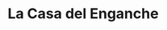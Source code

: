 ---
title: "La Casa del Enganche"
url: /rosario/la-casa-del-enganche/
shop: reparación de automóviles
---